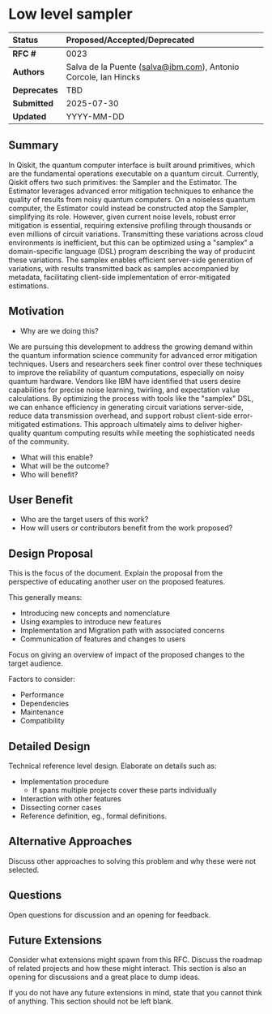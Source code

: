 # Low level sampler

| **Status**        | **Proposed/Accepted/Deprecated** |
|:------------------|:---------------------------------------------|
| **RFC #**         | 0023                                         |
| **Authors**       | Salva de la Puente (salva@ibm.com),  Antonio Corcole, Ian Hincks    |
| **Deprecates**    | TBD                 |
| **Submitted**     | 2025-07-30                                   |
| **Updated**       | YYYY-MM-DD                                   |

## Summary

In Qiskit, the quantum computer interface is built around primitives, which are
the fundamental operations executable on a quantum circuit. Currently, Qiskit offers
two such primitives: the Sampler and the Estimator. The Estimator leverages advanced
error mitigation techniques to enhance the quality of results from noisy quantum
computers. On a noiseless quantum computer, the Estimator could instead be constructed
atop the Sampler, simplifying its role. However, given current noise levels, robust
error mitigation is essential, requiring extensive profiling through thousands or even
millions of circuit variations. Transmitting these variations across cloud environments
is inefficient, but this can be optimized using a "samplex" a domain-specific language
(DSL) program describing the way of producint these variations. The samplex enables
efficient server-side generation of variations, with results transmitted back as samples
accompanied by metadata, facilitating client-side implementation of error-mitigated
estimations.

## Motivation
- Why are we doing this?

We are pursuing this development to address the growing demand within the quantum information science community for advanced error mitigation techniques. Users and researchers seek finer control over these techniques to improve the reliability of quantum computations, especially on noisy quantum hardware. Vendors like IBM have identified that users desire capabilities for precise noise learning, twirling, and expectation value calculations. By optimizing the process with tools like the "samplex" DSL, we can enhance efficiency in generating circuit variations server-side, reduce data transmission overhead, and support robust client-side error-mitigated estimations. This approach ultimately aims to deliver higher-quality quantum computing results while meeting the sophisticated needs of the community.

- What will this enable?
- What will be the outcome?
- Who will benefit?

## User Benefit
- Who are the target users of this work?
- How will users or contributors benefit from the work proposed?

## Design Proposal
This is the focus of the document. Explain the proposal from the perspective of
educating another user on the proposed features.

This generally means:
- Introducing new concepts and nomenclature
- Using examples to introduce new features
- Implementation and Migration path with associated concerns
- Communication of features and changes to users

Focus on giving an overview of impact of the proposed changes to the target
audience.

Factors to consider:
- Performance
- Dependencies
- Maintenance
- Compatibility

## Detailed Design
Technical reference level design. Elaborate on details such as:
- Implementation procedure
  - If spans multiple projects cover these parts individually
- Interaction with other features
- Dissecting corner cases
- Reference definition, eg., formal definitions.

## Alternative Approaches
Discuss other approaches to solving this problem and why these were not
selected.

## Questions
Open questions for discussion and an opening for feedback.

## Future Extensions
Consider what extensions might spawn from this RFC. Discuss the roadmap of
related projects and how these might interact. This section is also an opening
for discussions and a great place to dump ideas.

If you do not have any future extensions in mind, state that you cannot think
of anything. This section should not be left blank.
